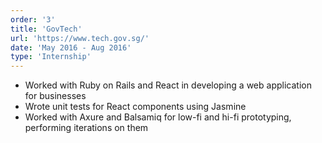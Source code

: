 ```yaml
---
order: '3'
title: 'GovTech'
url: 'https://www.tech.gov.sg/'
date: 'May 2016 - Aug 2016'
type: 'Internship'
---
```


- Worked with Ruby on Rails and React in developing a web application for businesses
- Wrote unit tests for React components using Jasmine
- Worked with Axure and Balsamiq for low-fi and hi-fi prototyping, performing iterations on them 
